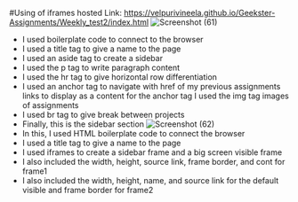 #Using of iframes
hosted Link: https://velpurivineela.github.io/Geekster-Assignments/Weekly_test2/index.html
![Screenshot (61)](https://github.com/VelpuriVineela/Geekster-Assignments/assets/134683293/eb449a16-059d-4411-b409-4df6051d50de)
- I used boilerplate code to connect to the browser
- I used a title tag to give a name to the page
- I used an aside tag to create a sidebar
- I used the p tag to write paragraph content
- I used the hr tag to give horizontal row differentiation
- I used an anchor tag to navigate with href of my previous assignments links to display as a content for the anchor tag I used the img tag images of assignments
- I used br tag to give break between projects
- Finally, this is the sidebar section
  ![Screenshot (62)](https://github.com/VelpuriVineela/Geekster-Assignments/assets/134683293/68b79127-58e2-442e-bb3c-d5185ecde5c9)
- In this, I used HTML boilerplate code to connect the browser
- I used a title tag to give a name to the page
- I used iframes to create a sidebar frame and a big screen visible frame
- I also included the width, height, source link, frame border, and cont for frame1
- I also included the width, height, name, and source link for the default visible and frame border for frame2

  
